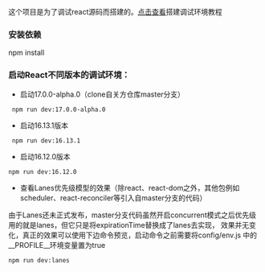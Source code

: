 这个项目是为了调试react源码而搭建的。[点击查看](https://github.com/neroneroffy/react-source-code-debug/tree/master/docs/setUpDebugEnv.md)搭建调试环境教程

### 安装依赖
npm install

### 启动React不同版本的调试环境：
* 启动17.0.0-alpha.0（clone自关方仓库master分支）
```
 npm run dev:17.0.0-alpha.0
```
* 启动16.13.1版本
```
 npm run dev:16.13.1
```
* 启动16.12.0版本
```
npm run dev:16.12.0
```
* 查看Lanes优先级模型的效果（除react、react-dom之外，其他包例如 scheduler、react-reconciler等引入自master分支的代码）

由于Lanes还未正式发布，master分支代码虽然开启concurrent模式之后优先级用的就是lanes，但它只是将expirationTime替换成了lanes去实现，
效果并无变化，真正的效果可以使用下边命令预览，启动命令之前需要将config/env.js 中的__PROFILE__环境变量置为true
```
npm run dev:lanes
```


